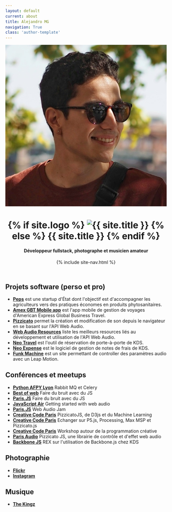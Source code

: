 ```yaml
---
layout: default
current: about
title: Alejandro MG
navigation: True
class: 'author-template'
---
```

<header class="site-header outer {% if page.cover or site.cover %}" style="background-image:  url({{ site.baseurl }}{% if page.cover %}{{ page.cover }}{% elsif site.cover %}{{ site.cover }}{% endif %}) {% else %}no-cover{% endif %}">
    <div class="inner">
        <div class="site-header-content">
            <img class="author-profile-image" src="/assets/images/alejandro.jpg" alt="Alejandro MG" />
            <h1 class="site-title">
                {% if site.logo %}
                    <img class="site-logo" src="{{ site.baseurl }}{{ site.logo }}" alt="{{ site.title }}"/>
                {% else %}
                    {{ site.title }}
                {% endif %}
            </h1>
            <h4 class="author-bio">Développeur fullstack, photographe et musicien amateur</h4>
        </div>
        {% include site-nav.html %}
    </div>
</header>
<main id="site-main" class="site-main outer" role="main">
    <div class="inner">
        <h2>Projets software (perso et pro)</h2>
        <ul>
            <li>
                <strong><a target="_blank" href="https://github.com/betagouv/peps">Peps</a></strong> est une startup d&#39;État dont l&#39;objectif est d&#39;accompagner les agriculteurs vers des pratiques économes en produits phytosanitaires.
            </li>
            <li>
                <strong><a target="_blank" href="https://www.amexglobalbusinesstravel.com/ca/corporate-travel-services/business-travel-app/">Amex GBT Mobile app</a></strong> est l&#39;app mobile de gestion de voyages d&#39;American Express Global Business Travel.
            </li>
            <li>
                <strong><a target="_blank" href="https://github.com/alemangui/pizziato">Pizzicato</a></strong> permet la création et modification de son depuis le navigateur en se basant sur l&#39;API Web Audio.</li>
            <li>
                <strong><a target="_blank" href="https://github.com/alemangui/web-audio-resources">Web Audio Resources</a></strong> liste les meilleurs resources liés au développement et utilisation de l&#39;API Web Audio.
            </li>
            <li>
                <strong><a target="_blank" href="https://www.kds.com/referencement/travel-management/">Neo Travel</a></strong> est l&#39;outil de réservation de porte-à-porte de KDS.
            </li>
            <li>
                <strong><a target="_blank" href="https://www.kds.com/expense-management/">Neo Expense</a></strong> est le logiciel de gestion de notes de frais de KDS.
            </li>
            <li>
                <strong><a target="_blank" href="https://alemangui.github.io/funk-machine/">Funk Machine</a></strong> est un site permettant de controller des paramètres audio avec un Leap Motion.
            </li>
        </ul>
        <h2 id="conf-rences-et-meetups">Conférences et meetups</h2>
            <ul>
                <li>
                    <strong><a target="_blank" href="https://www.meetup.com/Python-AFPY-Lyon/events/pvlzcpyzdbkc/">Python AFPY Lyon</a></strong> Rabbit MQ et Celery
                </li>
                <li>
                    <strong><a target="_blank" href="https://www.youtube.com/watch?v=mA9066RsqDk">Best of web</a></strong> Faire du bruit avec du JS
                </li>
                <li>
                    <strong><a target="_blank" href="https://www.meetup.com/Paris-js/events/231093076/">Paris.JS</a></strong> Faire du bruit avec du JS
                </li>
                <li>
                    <strong><a target="_blank" href="https://javascriptair.com/episodes/2016-07-27/">JavaScript Air</a></strong> Getting started with web audio
                </li>
                <li>
                    <strong><a target="_blank" href="https://www.meetup.com/Paris-js/events/226186527/">Paris.JS</a></strong> Web Audio Jam
                </li>
                <li>
                    <strong><a target="_blank" href="https://www.meetup.com/CreativeCodeParis/events/238909211/">Creative Code Paris</a></strong> PizzicatoJS, de D3js et du Machine Learning
                </li>
                <li>
                    <strong><a target="_blank" href="https://www.meetup.com/CreativeCodeParis/events/231080062/">Creative Code Paris</a></strong> Echanger sur P5.js, Processing, Max MSP et Pizzicato.js
                </li>
                <li>
                    <strong><a target="_blank" href="https://www.meetup.com/CreativeCodeParis/events/236180791/">Creative Code Paris</a></strong> Workshop autour de la programmation créative
                </li>
                <li>
                    <strong><a target="_blank" href="https://www.meetup.com/Paris-Audio/events/221103481/">Paris Audio</a></strong> Pizzicato JS, une librairie de contrôle et d'effet web audio
                </li>
                <li>
                    <strong><a target="_blank" href="https://www.meetup.com/backbone-paris/events/220941441/">Backbone JS</a></strong> REX sur l'utilisation de Backbone.js chez KDS
                </li>
            </ul>
        <h2 id="photographie">Photographie</h2>
            <ul>
                <li>
                    <strong><a target="_blank" href="https://www.flickr.com/photos/125619544@N07/">Flickr</a></strong>
                </li>
                <li>
                    <strong><a target="_blank" href="https://www.instagram.com/alemangui/">Instagram</a></strong>
                </li>
            </ul>
        <h2 id="musique">Musique</h2>
        <ul>
            <li>
                <strong><a target="_blank" href="https://www.facebook.com/The-Kingz-1086180768097187/">The Kingz</a></strong>
            </li>
        </ul>
    </div>
</main>
